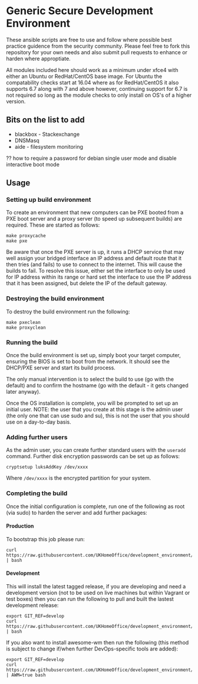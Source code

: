 # Generic Secure Development Environment

These ansible scripts are free to use and follow where possible best practice guidence from the security community. Please feel free to fork this repository for your own needs and also submit pull requests to enhance or harden where approptiate.

All modules included here should work as a minimum under xfce4 with either an Ubuntu or RedHat/CentOS base image. For Ubuntu the compatability checks start at 16.04 where as for RedHat/CentOS it also supports 6.7 along with 7 and above however, continuing support for 6.7 is not required so long as the module checks to only install on OS's of a higher version.


## Bits on the list to add

* blackbox - Stackexchange
* DNSMasq
* aide - filesystem monitoring

?? how to require a password for debian single user mode and disable interactive boot mode


## Usage

### Setting up build environment

To create an environment that new computers can be PXE booted from a PXE boot server and a proxy server (to speed up subsequent builds) are required. These are started as follows:

```
make proxycache
make pxe
```

Be aware that once the PXE server is up, it runs a DHCP service that may well assign your bridged interface an IP address and default route that it then tries (and fails) to use to connect to the internet. This will cause the builds to fail. To resolve this issue, either set the interface to only be used for IP address within its range or hard set the interface to use the IP address that it has been assigned, but delete the IP of the default gateway.

### Destroying the build environment

To destroy the build environment run the following:

```
make pxeclean
make proxyclean
```

### Running the build

Once the build environment is set up, simply boot your target computer, ensuring the BIOS is set to boot from the network. It should see the DHCP/PXE server and start its build process.

The only manual intervention is to select the build to use (go with the default) and to confirm the hostname (go with the default - it gets changed later anyway).

Once the OS installation is complete, you will be prompted to set up an initial user. NOTE: the user that you create at this stage is the admin user (the only one that can use sudo and su), this is not the user that you should use on a day-to-day basis.

### Adding further users

As the admin user, you can create further standard users with the `useradd` command. Further disk encryption passwords can be set up as follows:

`cryptsetup luksAddKey /dev/xxxx`

Where `/dev/xxxx` is the encrypted partition for your system.

### Completing the build

Once the initial configuration is complete, run one of the following as root (via sudo) to harden the server and add further packages:

#### Production

To bootstrap this job please run:

```
curl https://raw.githubusercontent.com/UKHomeOffice/development_environment/master/ansible/install.sh | bash
```

#### Development

This will install the latest tagged release, if you are developing and need a development version (not to be used on live machines but within Vagrant or test boxes) then you can run the following to pull and built the lastest development release:

```
export GIT_REF=develop
curl https://raw.githubusercontent.com/UKHomeOffice/development_environment/${GIT_REF}/ansible/install.sh | bash
```

If you also want to install awesome-wm then run the following (this method is subject to change if/when further DevOps-specific tools are added):

```
export GIT_REF=develop
curl https://raw.githubusercontent.com/UKHomeOffice/development_environment/${GIT_REF}/ansible/install.sh | AWM=true bash
```
